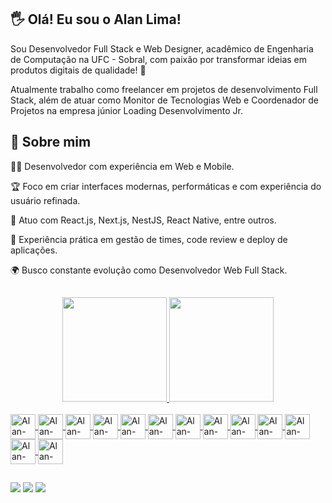## 🖐️ Olá! Eu sou o Alan Lima!
Sou Desenvolvedor Full Stack e Web Designer, acadêmico de Engenharia de Computação na UFC - Sobral, com paixão por transformar ideias em produtos digitais de qualidade! 🚀

Atualmente trabalho como freelancer em projetos de desenvolvimento Full Stack, além de atuar como Monitor de Tecnologias Web e Coordenador de Projetos na empresa júnior Loading Desenvolvimento Jr.

## 🚀 Sobre mim

👨‍💻 Desenvolvedor com experiência em Web e Mobile.

🏆 Foco em criar interfaces modernas, performáticas e com experiência do usuário refinada.

💼 Atuo com React.js, Next.js, NestJS, React Native, entre outros.

🎯 Experiência prática em gestão de times, code review e deploy de aplicações.

🌍 Busco constante evolução como Desenvolvedor Web Full Stack.
##
<div align="center">
  <a href="https://github.com/alanlimadev">
  <img height="167em" src="https://github-readme-stats-sigma-five.vercel.app/api?username=alanlimadev&show_icons=true&theme=radical&include_all_commits=true&count_private=true"/>
  <img height="167em" src="https://github-readme-stats-sigma-five.vercel.app/api/top-langs/?username=alanlimadev&layout=compact&langs_count=7&theme=radical"/>
</div>

<div style="display: inline_block"><br>
  
  <img align="center" alt="Alan-HTML" height="40" width="40" src="https://cdn.jsdelivr.net/gh/devicons/devicon@latest/icons/html5/html5-original.svg">
  <img align="center" alt="Alan-CSS" height="40" width="40" src="https://cdn.jsdelivr.net/gh/devicons/devicon@latest/icons/css3/css3-original.svg">
  <img align="center" alt="Alan-JavaScript" height="40" width="40" src="https://cdn.jsdelivr.net/gh/devicons/devicon@latest/icons/javascript/javascript-original.svg">
  <img align="center" alt="Alan-TypeScript" height="40" width="40" src="https://cdn.jsdelivr.net/gh/devicons/devicon@latest/icons/typescript/typescript-original.svg">
  <img align="center" alt="Alan-ReactJS" height="40" width="40" src="https://cdn.jsdelivr.net/gh/devicons/devicon@latest/icons/react/react-original.svg">
  <img align="center" alt="Alan-NextJS" height="40" width="40" src="https://cdn.jsdelivr.net/gh/devicons/devicon@latest/icons/nextjs/nextjs-original.svg">
  <img align="center" alt="Alan-TailwindCSS" height="40" width="40" src="https://cdn.jsdelivr.net/gh/devicons/devicon@latest/icons/tailwindcss/tailwindcss-original.svg">
  <img align="center" alt="Alan-NodeJS" height="40" width="40" src="https://cdn.jsdelivr.net/gh/devicons/devicon@latest/icons/nodejs/nodejs-original.svg">
  <img align="center" alt="Alan-Express" height="40" width="40" src="https://cdn.jsdelivr.net/gh/devicons/devicon@latest/icons/express/express-original.svg">
  <img align="center" alt="Alan-NestJS" height="40" width="40" src="https://cdn.jsdelivr.net/gh/devicons/devicon@latest/icons/nestjs/nestjs-original.svg">
  <img align="center" alt="Alan-PostgreSQL" height="40" width="40" src="https://cdn.jsdelivr.net/gh/devicons/devicon@latest/icons/postgresql/postgresql-original.svg">
  <img align="center" alt="Alan-Docker" height="40" width="40" src="https://cdn.jsdelivr.net/gh/devicons/devicon@latest/icons/docker/docker-original.svg">
  <img align="center" alt="Alan-Figma" height="40" width="40" src="https://cdn.jsdelivr.net/gh/devicons/devicon@latest/icons/figma/figma-original.svg">
  
          
</div>
  
  ##
 
<div> 
  
  <a href="https://instagram.com/alanlimadev" target="_blank"><img src="https://img.shields.io/badge/Instagram-E4405F?style=for-the-badge&logo=instagram&logoColor=white" target="_blank"></a>
  <a href = "mailto:alanreislm@gmail.com"><img src="https://img.shields.io/badge/Gmail-D14836?style=for-the-badge&logo=gmail&logoColor=white"></a>
  <a href="https://www.linkedin.com/in/alanlimadev" target="_blank"><img src="https://img.shields.io/badge/LinkedIn-0077B5?style=for-the-badge&logo=linkedin&logoColor=white" target="_blank"></a> 
 
</div>
